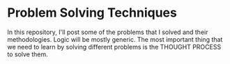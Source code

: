 # Problem Solving Techniques
In this repository, I'll post some of the problems that I solved and their methodologies. Logic will be mostly generic.
The most important thing that we need to learn by solving different problems is the THOUGHT PROCESS to solve them.
